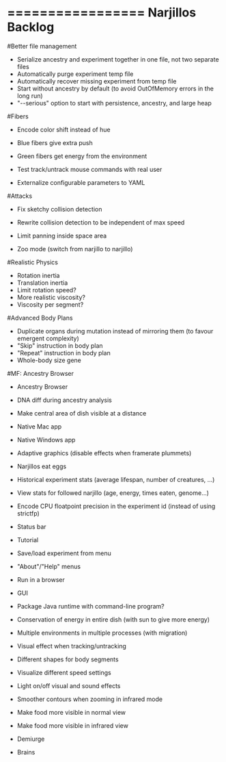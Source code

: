 =================
Narjillos Backlog
=================

#Better file management
* Serialize ancestry and experiment together in one file, not two separate files
* Automatically purge experiment temp file
* Automatically recover missing experiment from temp file
* Start without ancestry by default (to avoid OutOfMemory errors in the long run)
* "--serious" option to start with persistence, ancestry, and large heap

#Fibers
* Encode color shift instead of hue
* Blue fibers give extra push
* Green fibers get energy from the environment

* Test track/untrack mouse commands with real user
* Externalize configurable parameters to YAML

#Attacks
* Fix sketchy collision detection
* Rewrite collision detection to be independent of max speed

* Limit panning inside space area
* Zoo mode (switch from narjillo to narjillo)

#Realistic Physics
* Rotation inertia
* Translation inertia
* Limit rotation speed?
* More realistic viscosity?
* Viscosity per segment?

#Advanced Body Plans
* Duplicate organs during mutation instead of mirroring them (to favour emergent complexity)
* "Skip" instruction in body plan
* "Repeat" instruction in body plan
* Whole-body size gene

#MF: Ancestry Browser
* Ancestry Browser
* DNA diff during ancestry analysis

* Make central area of dish visible at a distance
* Native Mac app
* Native Windows app
* Adaptive graphics (disable effects when framerate plummets)
* Narjillos eat eggs
* Historical experiment stats (average lifespan, number of creatures, ...)
* View stats for followed narjillo (age, energy, times eaten, genome...)
* Encode CPU floatpoint precision in the experiment id (instead of using strictfp)
* Status bar
* Tutorial
* Save/load experiment from menu
* "About"/"Help" menus
* Run in a browser
* GUI
* Package Java runtime with command-line program?
* Conservation of energy in entire dish (with sun to give more energy)
* Multiple environments in multiple processes (with migration)
* Visual effect when tracking/untracking
* Different shapes for body segments
* Visualize different speed settings
* Light on/off visual and sound effects
* Smoother contours when zooming in infrared mode
* Make food more visible in normal view
* Make food more visible in infrared view
* Demiurge
* Brains
